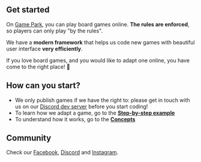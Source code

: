 ## Get started

On [Game Park](https://game-park.com/), you can play board games online. **The rules are enforced**, so players can only play "by the rules".

We have a **modern framework** that helps us code new games with beautiful user interface **very efficiently**.

If you love board games, and you would like to adapt one online, you have come to the right place! :hugs:

## How can you start?

- We only publish games if we have the right to: please get in touch with us on our [Discord dev server](https://discord.gg/MaWUjfdYjT) before you start coding!
- To learn how we adapt a game, go to the **[Step-by-step example](step-by-step-example/choose-a-game.md)**
- To understand how it works, go to the **[Concepts](concepts/TODO.md)**

## Community

Check our [Facebook](https://www.facebook.com/gameparkboardgames), [Discord](https://discord.com/invite/6WcQUvv) and [Instagram](https://www.instagram.com/game_park_board_games/).